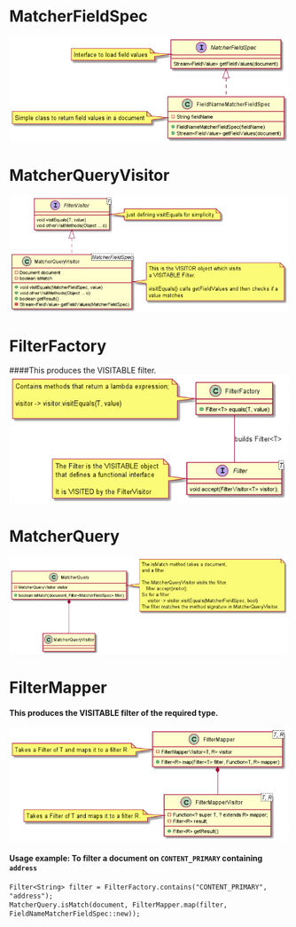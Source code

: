 # MatcherFieldSpec  
 ![MatcherFieldSpec](./MatcherFieldSpec.png)

# MatcherQueryVisitor  
 ![Visitor](./Visitor.png)

# FilterFactory  
####This produces the VISITABLE filter.  
 ![Filter](./Filter.png)

# MatcherQuery  
 ![Query](./Query.png)
 
# FilterMapper  
#### This produces the VISITABLE filter of the required type.  
  ![FilterMapper](./FilterMapper.png)
  
####  Usage example:  To filter a document on `CONTENT_PRIMARY` containing `address` 
    Filter<String> filter = FilterFactory.contains("CONTENT_PRIMARY", "address");
    MatcherQuery.isMatch(document, FilterMapper.map(filter, FieldNameMatcherFieldSpec::new));

